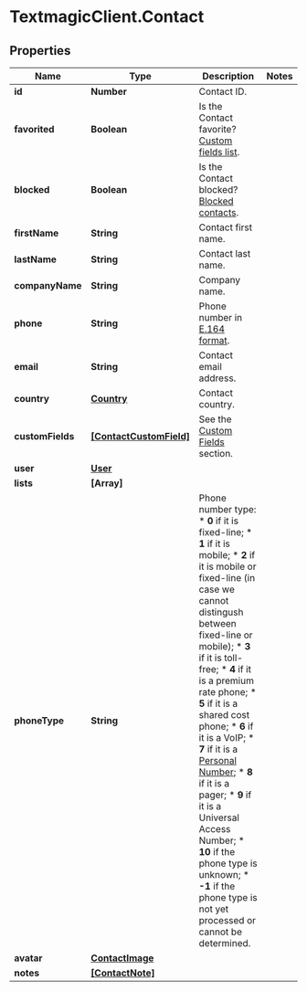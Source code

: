 # TextmagicClient.Contact

## Properties
Name | Type | Description | Notes
------------ | ------------- | ------------- | -------------
**id** | **Number** | Contact ID. | 
**favorited** | **Boolean** | Is the Contact favorite? [Custom fields list](http://docs.textmagictesting.com/#operation/getFavorites). | 
**blocked** | **Boolean** | Is the Contact blocked? [Blocked contacts](http://docs.textmagictesting.com/#operation/getBlockedContacts). | 
**firstName** | **String** | Contact first name. | 
**lastName** | **String** | Contact last name. | 
**companyName** | **String** | Company name. | 
**phone** | **String** | Phone number in [E.164 format](https://en.wikipedia.org/wiki/E.164). | 
**email** | **String** | Contact email address. | 
**country** | [**Country**](Country.md) | Contact country. | 
**customFields** | [**[ContactCustomField]**](ContactCustomField.md) | See the [Custom Fields](http://docs.textmagictesting.com/#tag/Custom-Fields) section. | 
**user** | [**User**](User.md) |  | 
**lists** | **[Array]** |  | 
**phoneType** | **String** | Phone number type: * **0** if it is fixed-line; * **1** if it is mobile; * **2** if it is mobile or fixed-line (in case we cannot distingush between fixed-line or mobile); * **3** if it is toll-free; * **4** if it is a premium rate phone; * **5** if it is a shared cost phone; * **6** if it is a VoIP; * **7** if it is a [Personal Number](); * **8** if it is a pager; * **9** if it is a Universal Access Number; * **10** if the phone type is unknown; * **-1** if the phone type is not yet processed or cannot be determined.  | 
**avatar** | [**ContactImage**](ContactImage.md) |  | 
**notes** | [**[ContactNote]**](ContactNote.md) |  | 


